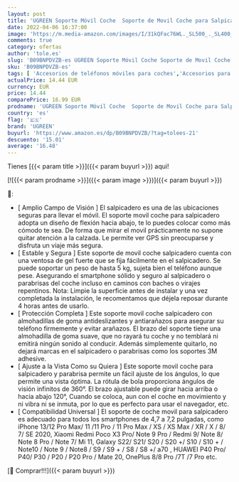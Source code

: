 ```yaml
---
layout: post
title: 'UGREEN Soporte Móvil Coche  Soporte de Movil Coche para Salpicadero y Parabrisas con Ventosa Fuerte  Car Phone Holder Brazo Ajustable 360° Compatible con iPhone 13 12 Pro  Galaxy S22  Redmi Note 10'
date: 2022-04-06 16:37:00
image: 'https://m.media-amazon.com/images/I/31kQFac76WL._SL500_._SL400_.jpg'
comments: true
category: ofertas
author: 'tole.es'
slug: 'B09BNPDVZB-es UGREEN Soporte Móvil Coche Soporte de Movil Coche para...'
sku: 'B09BNPDVZB-es'
tags: [ 'Accesorios de teléfonos móviles para coches','Accesorios para móviles','Comunicación móvil y accesorios','Cunas de teléfonos móviles para coches','Electrónica','iphone','ugreen', ]
actualPrice: 14.44 EUR
currency: EUR
price: 14.44
comparePrice: 16.99 EUR
prodname: 'UGREEN Soporte Móvil Coche  Soporte de Movil Coche para Salpicadero y Parabrisas con Ventosa Fuerte  Car Phone Holder Brazo Ajustable 360° Compatible con iPhone 13 12 Pro  Galaxy S22  Redmi Note 10'
country: 'es'
flag: '🇪🇸'
brand: 'UGREEN'
buyurl: 'https://www.amazon.es/dp/B09BNPDVZB/?tag=tolees-21'
descuento: '15.01'
average: '16.48'
---
```


Tienes [{{< param title >}}]({{< param buyurl >}}) aqui!

[![{{< param prodname >}}]({{< param image >}})]({{< param buyurl >}})

🔎:

- [ Amplio Campo de Visión ] El salpicadero es una de las ubicaciones seguras para llevar el móvil. El soporte movil coche para salpicadero adopta un diseño de flexión hacia abajo, te lo puedes colocar como más cómodo te sea. De forma que mirar el movil prácticamente no supone quitar atención a la calzada. Le permite ver GPS sin preocuparse y disfruta un viaje más segura.
- [ Estable y Segura ] Este soporte de movil coche salpicadero cuenta con una ventosa de gel fuerte que se fija fácilmente en el salpicadero. Se puede soportar un peso de hasta 5 kg, sujeta bien el teléfono aunque pese. Asegurando el smartphone sólido y seguro al salpicadero o parabrisas del coche incluso en caminos con baches o virajes repentinos. Nota: Limpie la superficie antes de instalar y una vez completada la instalación, le recomentamos que déjela reposar durante 4 horas antes de usarlo.
- [ Protección Completa ] Este soporte movil coche salpicadero con almohadillas de goma antideslizantes y antiarañazos para asegurar su teléfono firmemente y evitar arañazos. El brazo del soporte tiene una almohadilla de goma suave, que no rayará tu coche y no temblará ni emitirá ningún sonido al conducir. Además simplemente quitarlo, no dejará marcas en el salpicadero o parabrisas como los soportes 3M adhesive.
- [ Ajuste a la Vista Como su Quiera ] Este soporte movil coche para salpicadero y parabrisa permite un fácil ajuste de los ángulos, lo que permite una vista óptima. La rótula de bola proporciona ángulos de visión infinitos de 360°. El brazo ajustable puede girar hacia arriba o hacia abajo 120°, Cuando se coloca, aun con el coche en movimiento y ni vibra ni se inmuta, por lo que es perfecto para usar el navegador, etc.
- [ Compatibilidad Universal ] El soporte de coche movil para salpicadero es adecuado para todos los smartphones de 4,7 a 7,2 pulgadas, como iPhone 13/12 Pro Max/ 11 /11 Pro / 11 Pro Max / XS / XS Max / XR / X / 8/ 7/ SE 2020, Xiaomi Redmi Poco X3 Pro/ Note 9 Pro / Redmi 9/ Note 8/ Note 8 Pro / Note 7/ Mi 11, Galaxy S22/ S21/ S20 / S20 +/ S10 / S10 + / Note10 / Note 9 / Note8 / S9 / S9 + / S8 / S8 +/ a70 , HUAWEI P40 Pro/ P40/ P30 / P20 / P20 Pro / Mate 20, OnePlus 8/8 Pro /7T /7 Pro etc.

[🛒 Comprar!!!]({{< param buyurl >}})
